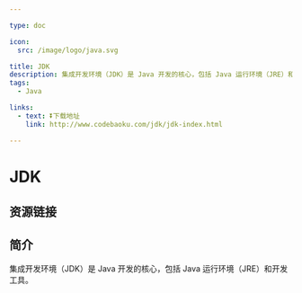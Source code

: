 ```yaml
---

type: doc

icon:
  src: /image/logo/java.svg

title: JDK
description: 集成开发环境（JDK）是 Java 开发的核心，包括 Java 运行环境（JRE）和开发工具。
tags:
  - Java

links:
  - text: ⏬下载地址
    link: http://www.codebaoku.com/jdk/jdk-index.html

---
```


<ShowLogo />

# JDK

<ShowTags />

<ShowBreadcrumb />

## 资源链接

<ShowLinks />

## 简介

集成开发环境（JDK）是 Java 开发的核心，包括 Java 运行环境（JRE）和开发工具。
